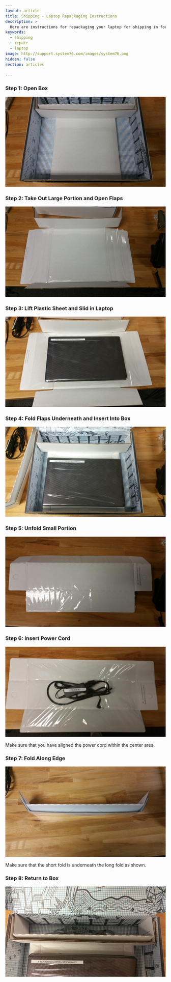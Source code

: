 ```yaml
---
layout: article
title: Shipping - Laptop Repackaging Instructions
description: >
  Here are instructions for repackaging your laptop for shipping in for repairs.
keywords:
  - shipping
  - repair
  - laptop
image: http://support.system76.com/images/system76.png
hidden: false
section: articles

---
```


### Step 1: Open Box

![Step 1](/images/reboxing/Step1.jpg)

### Step 2: Take Out Large Portion and Open Flaps

![Step 2](/images/reboxing/Step2.jpg)

### Step 3: Lift Plastic Sheet and Slid in Laptop

![Step 3](/images/reboxing/Step3.jpg)

### Step 4: Fold Flaps Underneath and Insert Into Box

![Step 4](/images/reboxing/Step4.jpg)

### Step 5: Unfold Small Portion

![Step 5](/images/reboxing/Step5.jpg)

### Step 6: Insert Power Cord 

![Step 6](/images/reboxing/Step6.jpg)

Make sure that you have aligned the power cord within the center area.

### Step 7: Fold Along Edge 

![Step 7](/images/reboxing/Step7.jpg)

Make sure that the short fold is underneath the long fold as shown.

### Step 8: Return to Box

![Step 8](/images/reboxing/Step8.jpg)
